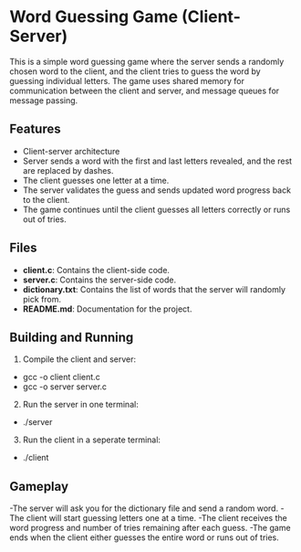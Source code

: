 # Word Guessing Game (Client-Server)

This is a simple word guessing game where the server sends a randomly chosen word to the client, and the client tries to guess the word by guessing individual letters. The game uses shared memory for communication between the client and server, and message queues for message passing.

## Features
- Client-server architecture
- Server sends a word with the first and last letters revealed, and the rest are replaced by dashes.
- The client guesses one letter at a time.
- The server validates the guess and sends updated word progress back to the client.
- The game continues until the client guesses all letters correctly or runs out of tries.

## Files
- **client.c**: Contains the client-side code.
- **server.c**: Contains the server-side code.
- **dictionary.txt**: Contains the list of words that the server will randomly pick from.
- **README.md**: Documentation for the project.

## Building and Running
1. Compile the client and server:
  - gcc -o client client.c
  - gcc -o server server.c
2. Run the server in one terminal:
  - ./server
3. Run the client in a seperate terminal:
  - ./client

## Gameplay
-The server will ask you for the dictionary file and send a random word.
-The client will start guessing letters one at a time.
-The client receives the word progress and number of tries remaining after each guess.
-The game ends when the client either guesses the entire word or runs out of tries.

